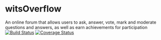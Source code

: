 # witsOverflow
An online forum that allows users to ask, answer, vote, mark and moderate questions and answers, as well as earn achievements for participation
[![Build Status](https://app.travis-ci.com/2003405/witsOverflow.svg?branch=Test/staging)](https://app.travis-ci.com/2003405/witsOverflow)
[![Coverage Status](https://coveralls.io/repos/github/2003405/witsOverflow/badge.svg?branch=Test/staging)](https://coveralls.io/github/2003405/witsOverflow?branch=Test/staging)

